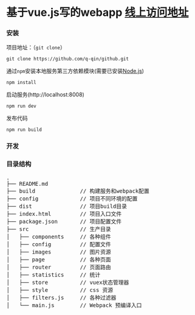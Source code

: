 # 基于vue.js写的webapp [线上访问地址](http://yucha.3keji.com/)


### 安装

项目地址：（`git clone`）

```shell
git clone https://github.com/q-qin/github.git
```

通过`npm`安装本地服务第三方依赖模块(需要已安装[Node.js](https://nodejs.org/))

```
npm install
```

启动服务(http://localhost:8008)

```
npm run dev
```

发布代码
```
npm run build
```

### 开发

### 目录结构
<pre>
.
├── README.md           
├── build              // 构建服务和webpack配置
├── config             // 项目不同环境的配置
├── dist               // 项目build目录
├── index.html         // 项目入口文件
├── package.json       // 项目配置文件
├── src                // 生产目录
│   ├── components     // 各种组件
│   ├── config         // 配置文件
│   ├── images         // 图片资源
│   ├── page           // 各种页面
│   ├── router         // 页面路由
│   ├── statistics     // 统计
│   ├── store          // vuex状态管理器
│   ├── style          // css 资源
│   ├── filters.js     // 各种过滤器
│   └── main.js        // Webpack 预编译入口
</pre>


